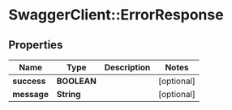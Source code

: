 # SwaggerClient::ErrorResponse

## Properties
Name | Type | Description | Notes
------------ | ------------- | ------------- | -------------
**success** | **BOOLEAN** |  | [optional] 
**message** | **String** |  | [optional] 

